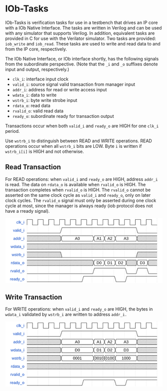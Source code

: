 <!--
SPDX-FileCopyrightText: 2025 IObundle

SPDX-License-Identifier: MIT
-->

# IOb-Tasks

IOb-Tasks is verification tasks for use in a testbench that drives an IP core
with a IOb Native Interface. The tasks are written in Verilog and can be used
with any simulator that supports Verilog. In addition, equivalent tasks are
provided in C for use with the Verilator simulator. Two tasks are provided:
`iob_write` and `iob_read`. These tasks are used to write and read data to and
from the IP core, respectively.

The IOb Native Interface, or IOb interface shortly, has the following signals
from the subordinate perspective. (Note that the `_i` and `_o` suffixes denote input
and output, respectively.)
- `clk_i`: interface input clock
- `valid_i`: source signal valid transaction from manager input
- `addr_i`: address for read or write access input
- `wdata_i`: data to write
- `wstrb_i`: byte write strobe input
- `rdata_o`: read data
- `rvalid_o`: valid read data
- `ready_o`: subordinate ready for transaction output

Transactions occur when both `valid_i` and `ready_o` are HIGH for one `clk_i`
period.

Use `wstrb_i` to distinguish between READ and WRITE operations. READ operations
occur when all `wstrb_i` bits are LOW.
Byte `i` is written if `wstrb_i[i]` is HIGH and not otherwise.

## Read Transaction
For READ operations: when `valid_i` and `ready_o` are HIGH, address `addr_i` is
read. The data on `rdata_o` is available when `rvalid_o` is HIGH. The transaction completes when `rvalid_o` is HIGH.
The `rvalid_o` cannot be asserted on the same clock cycle as `valid_i` and `ready_o`, only on later clock cycles.
The `rvalid_o` signal must only be asserted during one clock cycle at most, since the manager is always ready (iob protocol does not have a rready signal).

![Example Read Transaction](document/iob_if_read.png "Read Transaction")

## Write Transaction
For WRITE operations: when `valid_i` and `ready_o` are HIGH, the bytes in
`wdata_i` validated by `wstrb_i` are written to address `addr_i.`

![Example Write Transaction](document/iob_if_write.png "Write Transaction")
